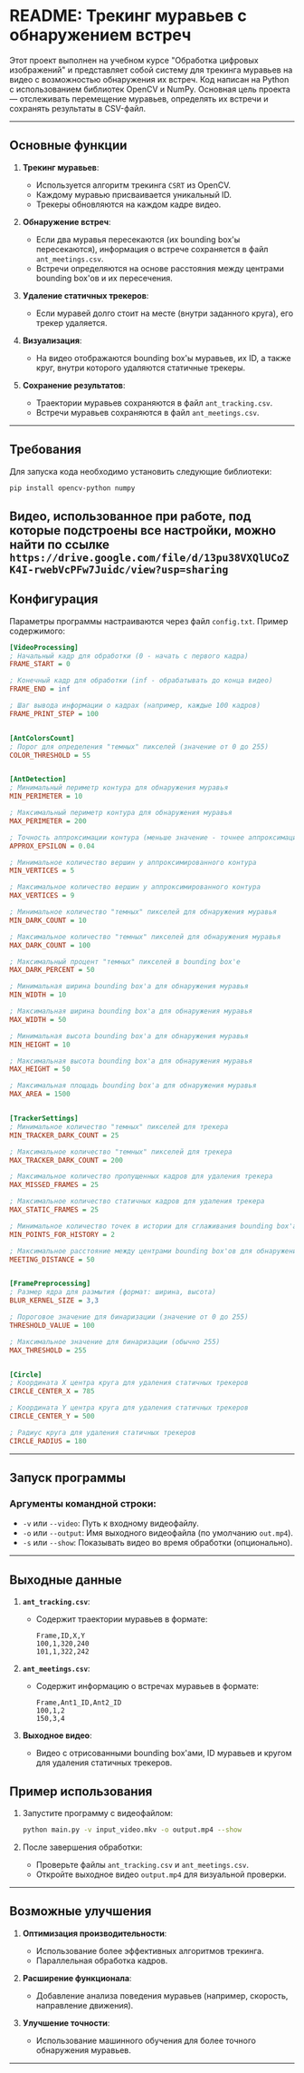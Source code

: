 # README: Трекинг муравьев с обнаружением встреч

Этот проект выполнен на учебном курсе "Обработка цифровых изображений" и представляет собой систему для трекинга муравьев на видео с возможностью обнаружения их встреч. Код написан на Python с использованием библиотек OpenCV и NumPy. Основная цель проекта — отслеживать перемещение муравьев, определять их встречи и сохранять результаты в CSV-файл.

---

## Основные функции

1. **Трекинг муравьев**:
   - Используется алгоритм трекинга `CSRT` из OpenCV.
   - Каждому муравью присваивается уникальный ID.
   - Трекеры обновляются на каждом кадре видео.

2. **Обнаружение встреч**:
   - Если два муравья пересекаются (их bounding box'ы пересекаются), информация о встрече сохраняется в файл `ant_meetings.csv`.
   - Встречи определяются на основе расстояния между центрами bounding box'ов и их пересечения.

3. **Удаление статичных трекеров**:
   - Если муравей долго стоит на месте (внутри заданного круга), его трекер удаляется.

4. **Визуализация**:
   - На видео отображаются bounding box'ы муравьев, их ID, а также круг, внутри которого удаляются статичные трекеры.

5. **Сохранение результатов**:
   - Траектории муравьев сохраняются в файл `ant_tracking.csv`.
   - Встречи муравьев сохраняются в файл `ant_meetings.csv`.

---

## Требования

Для запуска кода необходимо установить следующие библиотеки:

```bash
pip install opencv-python numpy
```
Видео, использованное при работе, под которые подстроены все настройки, можно найти по ссылке
`https://drive.google.com/file/d/13pu38VXQlUCoZK4I-rwebVcPFw7Juidc/view?usp=sharing`
---

## Конфигурация

Параметры программы настраиваются через файл `config.txt`. Пример содержимого:

```ini
[VideoProcessing]
; Начальный кадр для обработки (0 - начать с первого кадра)
FRAME_START = 0

; Конечный кадр для обработки (inf - обрабатывать до конца видео)
FRAME_END = inf

; Шаг вывода информации о кадрах (например, каждые 100 кадров)
FRAME_PRINT_STEP = 100


[AntColorsCount]
; Порог для определения "темных" пикселей (значение от 0 до 255)
COLOR_THRESHOLD = 55


[AntDetection]
; Минимальный периметр контура для обнаружения муравья
MIN_PERIMETER = 10

; Максимальный периметр контура для обнаружения муравья
MAX_PERIMETER = 200

; Точность аппроксимации контура (меньше значение - точнее аппроксимация)
APPROX_EPSILON = 0.04

; Минимальное количество вершин у аппроксимированного контура
MIN_VERTICES = 5

; Максимальное количество вершин у аппроксимированного контура
MAX_VERTICES = 9

; Минимальное количество "темных" пикселей для обнаружения муравья
MIN_DARK_COUNT = 10

; Максимальное количество "темных" пикселей для обнаружения муравья
MAX_DARK_COUNT = 100

; Максимальный процент "темных" пикселей в bounding box'е
MAX_DARK_PERCENT = 50

; Минимальная ширина bounding box'а для обнаружения муравья
MIN_WIDTH = 10

; Максимальная ширина bounding box'а для обнаружения муравья
MAX_WIDTH = 50

; Минимальная высота bounding box'а для обнаружения муравья
MIN_HEIGHT = 10

; Максимальная высота bounding box'а для обнаружения муравья
MAX_HEIGHT = 50

; Максимальная площадь bounding box'а для обнаружения муравья
MAX_AREA = 1500


[TrackerSettings]
; Минимальное количество "темных" пикселей для трекера
MIN_TRACKER_DARK_COUNT = 25

; Максимальное количество "темных" пикселей для трекера
MAX_TRACKER_DARK_COUNT = 200

; Максимальное количество пропущенных кадров для удаления трекера
MAX_MISSED_FRAMES = 25

; Максимальное количество статичных кадров для удаления трекера
MAX_STATIC_FRAMES = 25

; Минимальное количество точек в истории для сглаживания bounding box'а
MIN_POINTS_FOR_HISTORY = 2

; Максимальное расстояние между центрами bounding box'ов для обнаружения встречи
MEETING_DISTANCE = 50


[FramePreprocessing]
; Размер ядра для размытия (формат: ширина, высота)
BLUR_KERNEL_SIZE = 3,3

; Пороговое значение для бинаризации (значение от 0 до 255)
THRESHOLD_VALUE = 100

; Максимальное значение для бинаризации (обычно 255)
MAX_THRESHOLD = 255


[Circle]
; Координата X центра круга для удаления статичных трекеров
CIRCLE_CENTER_X = 785

; Координата Y центра круга для удаления статичных трекеров
CIRCLE_CENTER_Y = 500

; Радиус круга для удаления статичных трекеров
CIRCLE_RADIUS = 180
```

---

## Запуск программы

### Аргументы командной строки:

- `-v` или `--video`: Путь к входному видеофайлу.
- `-o` или `--output`: Имя выходного видеофайла (по умолчанию `out.mp4`).
- `-s` или `--show`: Показывать видео во время обработки (опционально).

---

## Выходные данные

1. **`ant_tracking.csv`**:
   - Содержит траектории муравьев в формате:
     ```
     Frame,ID,X,Y
     100,1,320,240
     101,1,322,242
     ```

2. **`ant_meetings.csv`**:
   - Содержит информацию о встречах муравьев в формате:
     ```
     Frame,Ant1_ID,Ant2_ID
     100,1,2
     150,3,4
     ```

3. **Выходное видео**:
   - Видео с отрисованными bounding box'ами, ID муравьев и кругом для удаления статичных трекеров.



## Пример использования

1. Запустите программу с видеофайлом:

   ```bash
   python main.py -v input_video.mkv -o output.mp4 --show
   ```

2. После завершения обработки:
   - Проверьте файлы `ant_tracking.csv` и `ant_meetings.csv`.
   - Откройте выходное видео `output.mp4` для визуальной проверки.

---

## Возможные улучшения

1. **Оптимизация производительности**:
   - Использование более эффективных алгоритмов трекинга.
   - Параллельная обработка кадров.

2. **Расширение функционала**:
   - Добавление анализа поведения муравьев (например, скорость, направление движения).

3. **Улучшение точности**:
   - Использование машинного обучения для более точного обнаружения муравьев.

---
